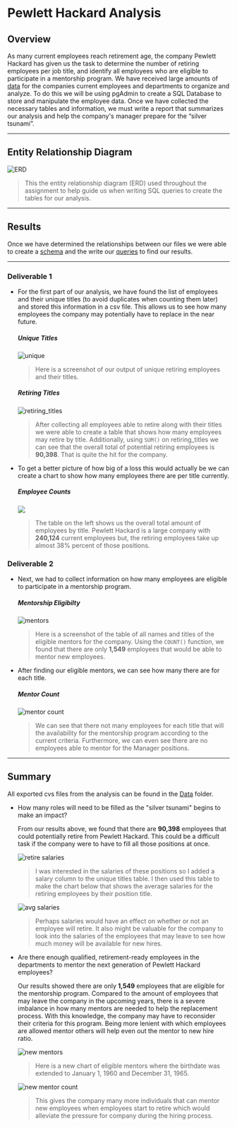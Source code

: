 # **Pewlett Hackard Analysis**

## **Overview** 
As many current employees reach retirement age, the company Pewlett Hackard has given us the task to determine the number of retiring employees per job title, and identify all employees who are eligible to participate in a mentorship program. We have received large amounts of [data](https://github.com/annaS000/Pewlett-Hackard-Analysis/tree/main/Data/Resources) for the companies current employees and departments to organize and analyze. To do this we will be using pgAdmin to create a SQL Database to store and manipulate the employee data. Once we have collected the necessary tables and information, we must write a report that summarizes our analysis and help the company's manager prepare for the “silver tsunami”.

---

## **Entity Relationship Diagram**
![ERD](https://github.com/annaS000/Pewlett-Hackard-Analysis/blob/main/lessons/EmployeeDBnew.png?raw=true)
>This the entity relationship diagram (ERD) used throughout the assignment to help guide us when writing SQL queries to create the tables for our analysis. 

---

## **Results** 
Once we have determined the relationships between our files we were able to create a [schema](https://github.com/annaS000/Pewlett-Hackard-Analysis/blob/main/lessons/schema.sql) and the write our [queries](https://github.com/annaS000/Pewlett-Hackard-Analysis/blob/main/Queries/Employee_Database_challenge.sql) to find our results.

---

### **Deliverable 1**
*  For the first part of our analysis, we have found the list of employees and their unique titles (to avoid duplicates when counting them later) and stored this information in a csv file. This allows us to see how many employees the company may potentially have to replace in the near future.
    ##### **Unique Titles**
    ![unique](https://github.com/annaS000/Pewlett-Hackard-Analysis/blob/main/Data/unique_titles.png?raw=true)
    > Here is a screenshot of our output of unique retiring employees and their titles.
    ##### **Retiring Titles**
    ![retiring_titles](https://github.com/annaS000/Pewlett-Hackard-Analysis/blob/main/Data/retiring_titles.png?raw=true)
    > After collecting all employees able to retire along with their titles we were able to create a table that shows how many employees may retire by title. Additionally, using 
    `SUM()` on retiring_titles we can see that the overall total of potential retiring employees is **90,398**. That is quite the hit for the company.

* To get a better picture of how big of a loss this would actually be we can create a chart to show how many employees there are per title currently.
    ##### **Employee Counts**
    ![](https://github.com/annaS000/Pewlett-Hackard-Analysis/blob/main/Data/all_titles.png?raw=true)

    > The table on the left shows us the overall total amount of employees by title. Pewlett Hackard is a large company with **240,124** current employees but, the retiring employees take up almost 38% percent of those positions. 

### **Deliverable 2**
* Next, we had to collect information on how many employees are eligible to participate in a mentorship program.
    ##### **Mentorship Eligibilty**
    ![mentors](https://github.com/annaS000/Pewlett-Hackard-Analysis/blob/main/Data/mentorship_eligibilty.png?raw=true)
    > Here is a screenshot of the table of all names and titles of the eligible mentors for the company. Using the `COUNT()` function, we found that there are only **1,549** employees that would be able to mentor new employees.   

* After finding our eligible mentors, we can see how many there are for each title.
    ##### **Mentor Count**
    ![mentor count](https://github.com/annaS000/Pewlett-Hackard-Analysis/blob/main/Data/mentortitles.png?raw=true)
    > We can see that there not many employees for each title that will the availability for the mentorship program according to the current criteria. Furthermore, we can even see there are no employees able to mentor for the Manager positions.

---

## **Summary** 

All exported cvs files from the analysis can be found in the [Data](https://github.com/annaS000/Pewlett-Hackard-Analysis/tree/main/Data) folder. 

* How many roles will need to be filled as the "silver tsunami" begins to make an impact?

    From our results above, we found that there are **90,398** employees that could potentially retire from Pewlett Hackard. This could be a difficult task if the company were to have to fill all those positions at once.

    ![retire salaries](https://github.com/annaS000/Pewlett-Hackard-Analysis/blob/main/Data/retiring_salaries.png?raw=true)
    > I was interested in the salaries of these positions so I added a salary column to the unique titles table. I then used this table to make the chart below that shows the average salaries for the retiring employees by their position title.

    ![avg salaries](https://github.com/annaS000/Pewlett-Hackard-Analysis/blob/main/Data/avg_salaries.png?raw=true)
    > Perhaps salaries would have an effect on whether or not an employee will retire. It also might be valuable for the company to look into the salaries of the employees that may leave to see how much money will be available for new hires.

* Are there enough qualified, retirement-ready employees in the departments to mentor the next generation of Pewlett Hackard employees?

    Our results showed there are only **1,549** employees that are eligible for the mentorship program. Compared to the amount of employees that may leave the company in the upcoming years, there is a severe imbalance in how many mentors are needed to help the replacement process. With this knowledge, the company may have to reconsider their criteria for this program. Being more lenient with which employees are allowed mentor others will help even out the mentor to new hire ratio.

    ![new mentors](https://github.com/annaS000/Pewlett-Hackard-Analysis/blob/main/Data/new_mentors.png?raw=true)

    >Here is a new chart of eligible mentors where the birthdate was extended to January 1, 1960 and December 31, 1965.

    ![new mentor count](https://github.com/annaS000/Pewlett-Hackard-Analysis/blob/main/Data/ment_count.png?raw=true)

    >This gives the company many more individuals that can mentor new employees when employees start to retire which would alleviate the pressure for company during the hiring process.